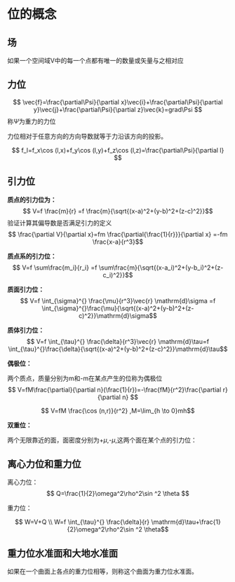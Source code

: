 # 位的概念

## 场

如果一个空间域V中的每一个点都有唯一的数量或矢量与之相对应

## 力位

$$ \vec{f}=\frac{\partial\Psi}{\partial x}\vec{i}+\frac{\partial\Psi}{\partial y}\vec{j}+\frac{\partial\Psi}{\partial z}\vec{k}=grad\Psi $$
称$\Psi$为重力的力位

力位相对于任意方向的方向导数就等于力沿该方向的投影。

$$ f_l=f_x\cos (l,x)+f_y\cos (l,y)+f_z\cos (l,z)=\frac{\partial\Psi}{\partial l} $$

## 引力位

**质点的引力位为：**$$ V=f \frac{m}{r} =f \frac{m}{\sqrt{(x-a)^2+(y-b)^2+(z-c)^2}}$$
验证计算其偏导数是否满足引力的定义
$$ \frac{\partial V}{\partial x}=fm \frac{\partial{\frac{1}{r}}}{\partial x} =-fm \frac{x-a}{r^3}$$

**质点系的引力位：**$$ V=f \sum\frac{m_i}{r_i} =f \sum\frac{m}{\sqrt{(x-a_i)^2+(y-b_i)^2+(z-c_i)^2}}$$

**质面引力位：**$$ V=f \int_{\sigma}^{} \frac{\mu}{r^3}\vec{r} \mathrm{d}\sigma =f \int_{\sigma}^{}\frac{\mu}{\sqrt{(x-a)^2+(y-b)^2+(z-c)^2}}\mathrm{d}\sigma$$

**质体引力位：**
$$ V=f \int_{\tau}^{} \frac{\delta}{r^3}\vec{r} \mathrm{d}\tau=f \int_{\tau}^{}\frac{\delta}{\sqrt{(x-a)^2+(y-b)^2+(z-c)^2}}\mathrm{d}\tau$$

**偶极位：**

两个质点，质量分别为m和-m在某点产生的位称为偶极位
$$ V=fM\frac{\partial}{\partial n}(\frac{1}{r})=-\frac{fM}{r^2}\frac{\partial r}{\partial n} $$

$$ V=fM \frac{\cos (n,r)}{r^2} ,M=\lim_{h \to 0}mh$$

**双重位：**

两个无限靠近的面，面密度分别为+$\mu$,-$\mu$,这两个面在某个点的引力位：

## 离心力位和重力位

离心力位：
$$ Q=\frac{1}{2}\omega^2\rho^2\sin ^2 \theta $$

重力位：

$$ W=V+Q \\ W=f \int_{\tau}^{} \frac{\delta}{r} \mathrm{d}\tau+\frac{1}{2}\omega^2\rho^2\sin ^2 \theta$$

## 重力位水准面和大地水准面

如果在一个曲面上各点的重力位相等，则称这个曲面为重力位水准面。
